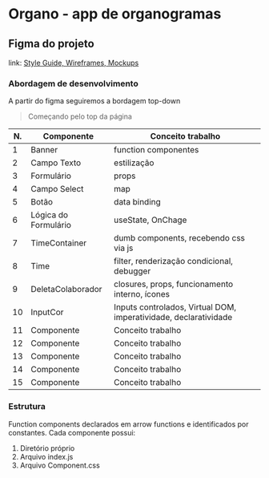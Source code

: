 # Organo - app de organogramas


## Figma do projeto

link: <a href="https://www.figma.com/file/T6BLI1HfB81eYOiVgpqQz7/Projeto-Intro-ao-React?type=design&node-id=134-128&t=vGRD7ytzutui9BpO-0"> Style Guide, Wireframes, Mockups </a>

### Abordagem de desenvolvimento

A partir do figma seguiremos a bordagem top-down
> Começando pelo top da página

| N. | Componente | Conceito trabalho |
|--- |--- |---
| 1 | Banner | function componentes
| 2 | Campo Texto | estilização
| 3 | Formulário | props
| 4 | Campo Select | map
| 5 | Botão | data binding
| 6 | Lógica do Formulário | useState, OnChage
| 7 | TimeContainer | dumb components, recebendo css via js
| 8 | Time | filter, renderização condicional, debugger
| 9 | DeletaColaborador | closures, props, funcionamento interno, ícones
|10 | InputCor | Inputs controlados, Virtual DOM, imperatividade, declaratividade
|11 | Componente | Conceito trabalho
|12 | Componente | Conceito trabalho
|13 | Componente | Conceito trabalho
|14 | Componente | Conceito trabalho
|15 | Componente | Conceito trabalho



### Estrutura

Function components declarados em arrow functions e identificados por constantes. Cada componente possui: 

1. Diretório próprio
2. Arquivo index.js
3. Arquivo Component.css